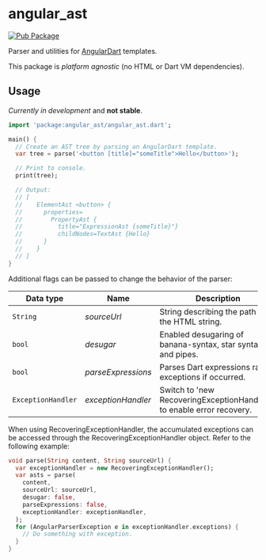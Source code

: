 # angular_ast

<!-- Badges -->

[![Pub
Package](https://img.shields.io/pub/v/angular_ast.svg)](https://pub.dartlang.org/packages/angular_ast)

Parser and utilities for [AngularDart][gh_angular_dart] templates.

[gh_angular_dart]: https://github.com/dart-lang/angular

<!-- Badges will go here -->

This package is _platform agnostic_ (no HTML or Dart VM dependencies).

## Usage

*Currently in development* and **not stable**.

```dart
import 'package:angular_ast/angular_ast.dart';

main() {
  // Create an AST tree by parsing an AngularDart template.
  var tree = parse('<button [title]="someTitle">Hello</button>');

  // Print to console.
  print(tree);

  // Output:
  // [
  //    ElementAst <button> {
  //      properties=
  //        PropertyAst {
  //          title="ExpressionAst {someTitle}"}
  //          childNodes=TextAst {Hello}
  //      }
  //    }
  // ]
}
```

Additional flags can be passed to change the behavior of the parser: 

| Data type | Name | Description | Default Value |
|------------|------------|--------------|---------------|
| `String` | _sourceUrl_ | String describing the path of the HTML string. |  |
| `bool` | _desugar_ | Enabled desugaring of banana-syntax, star syntax, and pipes. | true |
| `bool` | _parseExpressions_ | Parses Dart expressions raises exceptions if occurred. | true |
| `ExceptionHandler` | _exceptionHandler_ | Switch to 'new RecoveringExceptionHandler()' to enable error recovery. | ThrowingExceptionHandler |

When using RecoveringExceptionHandler, the accumulated exceptions can be
accessed through the RecoveringExceptionHandler object. Refer to the following
example: 
```dart
void parse(String content, String sourceUrl) {
  var exceptionHandler = new RecoveringExceptionHandler();
  var asts = parse(
    content,
    sourceUrl: sourceUrl,
    desugar: false,
    parseExpressions: false,
    exceptionHandler: exceptionHandler,
  );
  for (AngularParserException e in exceptionHandler.exceptions) {
    // Do something with exception.
  }
}
```
